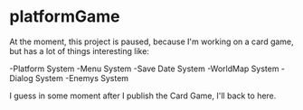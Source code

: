 # platformGame
At the moment, this project is paused, because I'm working on a card game, but has a lot of things interesting like:

-Platform System
-Menu System
-Save Date System
-WorldMap System
-Dialog System
-Enemys System

I guess in some moment after I publish the Card Game, I'll back to here.
